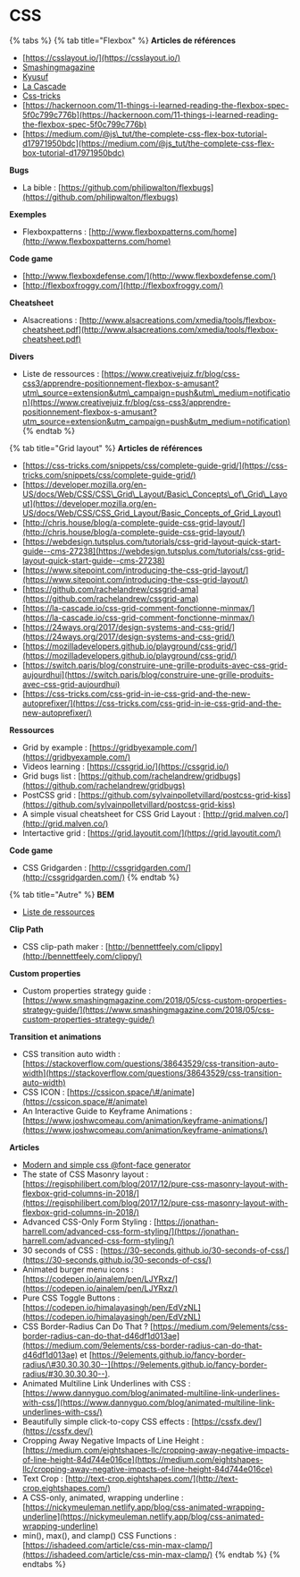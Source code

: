 # CSS

{% tabs %}
{% tab title="Flexbox" %}
**Articles de références**

* [https://csslayout.io/](https://csslayout.io/)
* [Smashingmagazine](https://www.smashingmagazine.com/2016/11/css-grids-flexbox-and-box-alignment-our-new-system-for-web-layout/)
* [Kyusuf](https://kyusuf.com/post/almost-complete-guide-to-flexbox-without-flexbox)
* [La Cascade](https://la-cascade.io/flexbox-guide-complet/)
* [Css-tricks](https://css-tricks.com/snippets/css/a-guide-to-flexbox/)
* [https://hackernoon.com/11-things-i-learned-reading-the-flexbox-spec-5f0c799c776b](https://hackernoon.com/11-things-i-learned-reading-the-flexbox-spec-5f0c799c776b)
* [https://medium.com/@js\_tut/the-complete-css-flex-box-tutorial-d17971950bdc](https://medium.com/@js_tut/the-complete-css-flex-box-tutorial-d17971950bdc)

**Bugs**

* La bible : [https://github.com/philipwalton/flexbugs](https://github.com/philipwalton/flexbugs)

**Exemples**

* Flexboxpatterns : [http://www.flexboxpatterns.com/home](http://www.flexboxpatterns.com/home)

**Code game**

* [http://www.flexboxdefense.com/](http://www.flexboxdefense.com/)
* [http://flexboxfroggy.com/](http://flexboxfroggy.com/)

**Cheatsheet**

* Alsacreations : [http://www.alsacreations.com/xmedia/tools/flexbox-cheatsheet.pdf](http://www.alsacreations.com/xmedia/tools/flexbox-cheatsheet.pdf)

**Divers**

* Liste de ressources : [https://www.creativejuiz.fr/blog/css-css3/apprendre-positionnement-flexbox-s-amusant?utm\_source=extension&utm\_campaign=push&utm\_medium=notification](https://www.creativejuiz.fr/blog/css-css3/apprendre-positionnement-flexbox-s-amusant?utm_source=extension&utm_campaign=push&utm_medium=notification)
{% endtab %}

{% tab title="Grid layout" %}
**Articles de références**

* [https://css-tricks.com/snippets/css/complete-guide-grid/](https://css-tricks.com/snippets/css/complete-guide-grid/)
* [https://developer.mozilla.org/en-US/docs/Web/CSS/CSS\_Grid\_Layout/Basic\_Concepts\_of\_Grid\_Layout](https://developer.mozilla.org/en-US/docs/Web/CSS/CSS_Grid_Layout/Basic_Concepts_of_Grid_Layout)
* [http://chris.house/blog/a-complete-guide-css-grid-layout/](http://chris.house/blog/a-complete-guide-css-grid-layout/)
* [https://webdesign.tutsplus.com/tutorials/css-grid-layout-quick-start-guide--cms-27238](https://webdesign.tutsplus.com/tutorials/css-grid-layout-quick-start-guide--cms-27238)
* [https://www.sitepoint.com/introducing-the-css-grid-layout/](https://www.sitepoint.com/introducing-the-css-grid-layout/)
* [https://github.com/rachelandrew/cssgrid-ama](https://github.com/rachelandrew/cssgrid-ama)
* [https://la-cascade.io/css-grid-comment-fonctionne-minmax/](https://la-cascade.io/css-grid-comment-fonctionne-minmax/)
* [https://24ways.org/2017/design-systems-and-css-grid/](https://24ways.org/2017/design-systems-and-css-grid/)
* [https://mozilladevelopers.github.io/playground/css-grid/](https://mozilladevelopers.github.io/playground/css-grid/)
* [https://switch.paris/blog/construire-une-grille-produits-avec-css-grid-aujourdhui](https://switch.paris/blog/construire-une-grille-produits-avec-css-grid-aujourdhui)
* [https://css-tricks.com/css-grid-in-ie-css-grid-and-the-new-autoprefixer/](https://css-tricks.com/css-grid-in-ie-css-grid-and-the-new-autoprefixer/)

**Ressources**

* Grid by example : [https://gridbyexample.com/](https://gridbyexample.com/)
* Videos learning : [https://cssgrid.io/](https://cssgrid.io/)
* Grid bugs list : [https://github.com/rachelandrew/gridbugs](https://github.com/rachelandrew/gridbugs)
* PostCSS grid : [https://github.com/sylvainpolletvillard/postcss-grid-kiss](https://github.com/sylvainpolletvillard/postcss-grid-kiss)
* A simple visual cheatsheet for CSS Grid Layout : [http://grid.malven.co/](http://grid.malven.co/)
* Intertactive grid : [https://grid.layoutit.com/](https://grid.layoutit.com/)

**Code game**

* CSS Gridgarden : [http://cssgridgarden.com/](http://cssgridgarden.com/)
{% endtab %}

{% tab title="Autre" %}
**BEM**

* [Liste de ressources](https://github.com/sturobson/BEM-resources)

**Clip Path**

* CSS clip-path maker : [http://bennettfeely.com/clippy](http://bennettfeely.com/clippy/)

**Custom properties**

* Custom properties strategy guide : [https://www.smashingmagazine.com/2018/05/css-custom-properties-strategy-guide/](https://www.smashingmagazine.com/2018/05/css-custom-properties-strategy-guide/)

**Transition et animations**

* CSS transition auto width : [https://stackoverflow.com/questions/38643529/css-transition-auto-width](https://stackoverflow.com/questions/38643529/css-transition-auto-width)
* CSS ICON : [https://cssicon.space/\#/animate](https://cssicon.space/#/animate)
* An Interactive Guide to Keyframe Animations : [https://www.joshwcomeau.com/animation/keyframe-animations/](https://www.joshwcomeau.com/animation/keyframe-animations/)

**Articles**

* [Modern and simple css @font-face generator](https://transfonter.org/)
* The state of CSS Masonry layout : [https://regisphilibert.com/blog/2017/12/pure-css-masonry-layout-with-flexbox-grid-columns-in-2018/](https://regisphilibert.com/blog/2017/12/pure-css-masonry-layout-with-flexbox-grid-columns-in-2018/)
* Advanced CSS-Only Form Styling : [https://jonathan-harrell.com/advanced-css-form-styling/](https://jonathan-harrell.com/advanced-css-form-styling/)
* 30 seconds of CSS : [https://30-seconds.github.io/30-seconds-of-css/](https://30-seconds.github.io/30-seconds-of-css/)
* Animated burger menu icons : [https://codepen.io/ainalem/pen/LJYRxz/](https://codepen.io/ainalem/pen/LJYRxz/)
* Pure CSS Toggle Buttons : [https://codepen.io/himalayasingh/pen/EdVzNL](https://codepen.io/himalayasingh/pen/EdVzNL)
* CSS Border-Radius Can Do That ? [https://medium.com/9elements/css-border-radius-can-do-that-d46df1d013ae](https://medium.com/9elements/css-border-radius-can-do-that-d46df1d013ae) et [https://9elements.github.io/fancy-border-radius/\#30.30.30.30--](https://9elements.github.io/fancy-border-radius/#30.30.30.30--).
* Animated Multiline Link Underlines with CSS : [https://www.dannyguo.com/blog/animated-multiline-link-underlines-with-css/](https://www.dannyguo.com/blog/animated-multiline-link-underlines-with-css/)
* Beautifully simple click-to-copy CSS effects : [https://cssfx.dev/](https://cssfx.dev/)
* Cropping Away Negative Impacts of Line Height : [https://medium.com/eightshapes-llc/cropping-away-negative-impacts-of-line-height-84d744e016ce](https://medium.com/eightshapes-llc/cropping-away-negative-impacts-of-line-height-84d744e016ce)
* Text Crop : [http://text-crop.eightshapes.com/](http://text-crop.eightshapes.com/)
* A CSS-only, animated, wrapping underline : [https://nickymeuleman.netlify.app/blog/css-animated-wrapping-underline](https://nickymeuleman.netlify.app/blog/css-animated-wrapping-underline)
* min\(\), max\(\), and clamp\(\) CSS Functions : [https://ishadeed.com/article/css-min-max-clamp/](https://ishadeed.com/article/css-min-max-clamp/)
{% endtab %}
{% endtabs %}


